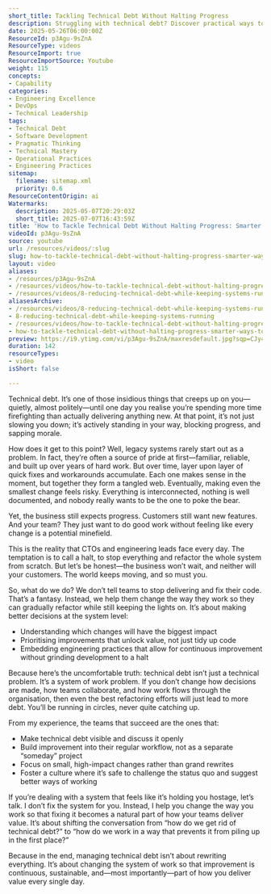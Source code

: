 ```yaml
---
short_title: Tackling Technical Debt Without Halting Progress
description: Struggling with technical debt? Discover practical ways to tackle legacy systems, boost team morale, and deliver value—without grinding to a halt.
date: 2025-05-26T06:00:00Z
ResourceId: p3Agu-9sZnA
ResourceType: videos
ResourceImport: true
ResourceImportSource: Youtube
weight: 115
concepts:
- Capability
categories:
- Engineering Excellence
- DevOps
- Technical Leadership
tags:
- Technical Debt
- Software Development
- Pragmatic Thinking
- Technical Mastery
- Operational Practices
- Engineering Practices
sitemap:
  filename: sitemap.xml
  priority: 0.6
ResourceContentOrigin: ai
Watermarks:
  description: 2025-05-07T20:29:03Z
  short_title: 2025-07-07T16:43:59Z
title: 'How to Tackle Technical Debt Without Halting Progress: Smarter Ways to Keep Your Team Moving Forward'
videoId: p3Agu-9sZnA
source: youtube
url: /resources/videos/:slug
slug: how-to-tackle-technical-debt-without-halting-progress-smarter-ways-to-keep-your-team-moving-forward
layout: video
aliases:
- /resources/p3Agu-9sZnA
- /resources/videos/how-to-tackle-technical-debt-without-halting-progress-smarter-ways-to-keep-your-team-moving-forward
- /resources/videos/8-reducing-technical-debt-while-keeping-systems-running
aliasesArchive:
- /resources/videos/8-reducing-technical-debt-while-keeping-systems-running
- 8-reducing-technical-debt-while-keeping-systems-running
- /resources/videos/how-to-tackle-technical-debt-without-halting-progress-smarter-ways-to-keep-your-team-moving-forward
- how-to-tackle-technical-debt-without-halting-progress-smarter-ways-to-keep-your-team-moving-forward
preview: https://i9.ytimg.com/vi/p3Agu-9sZnA/maxresdefault.jpg?sqp=CJy47sAG&rs=AOn4CLDHQrPLPkg43P5Q18udZAZ6RbpUCg
duration: 142
resourceTypes:
- video
isShort: false

---
```

Technical debt. It’s one of those insidious things that creeps up on you—quietly, almost politely—until one day you realise you’re spending more time firefighting than actually delivering anything new. At that point, it’s not just slowing you down; it’s actively standing in your way, blocking progress, and sapping morale.

How does it get to this point? Well, legacy systems rarely start out as a problem. In fact, they’re often a source of pride at first—familiar, reliable, and built up over years of hard work. But over time, layer upon layer of quick fixes and workarounds accumulate. Each one makes sense in the moment, but together they form a tangled web. Eventually, making even the smallest change feels risky. Everything is interconnected, nothing is well documented, and nobody really wants to be the one to poke the bear.

Yet, the business still expects progress. Customers still want new features. And your team? They just want to do good work without feeling like every change is a potential minefield.

This is the reality that CTOs and engineering leads face every day. The temptation is to call a halt, to stop everything and refactor the whole system from scratch. But let’s be honest—the business won’t wait, and neither will your customers. The world keeps moving, and so must you.

So, what do we do? We don’t tell teams to stop delivering and fix their code. That’s a fantasy. Instead, we help them change the way they work so they can gradually refactor while still keeping the lights on. It’s about making better decisions at the system level:

- Understanding which changes will have the biggest impact
- Prioritising improvements that unlock value, not just tidy up code
- Embedding engineering practices that allow for continuous improvement without grinding development to a halt

Because here’s the uncomfortable truth: technical debt isn’t just a technical problem. It’s a system of work problem. If you don’t change how decisions are made, how teams collaborate, and how work flows through the organisation, then even the best refactoring efforts will just lead to more debt. You’ll be running in circles, never quite catching up.

From my experience, the teams that succeed are the ones that:

- Make technical debt visible and discuss it openly
- Build improvement into their regular workflow, not as a separate “someday” project
- Focus on small, high-impact changes rather than grand rewrites
- Foster a culture where it’s safe to challenge the status quo and suggest better ways of working

If you’re dealing with a system that feels like it’s holding you hostage, let’s talk. I don’t fix the system for you. Instead, I help you change the way you work so that fixing it becomes a natural part of how your teams deliver value. It’s about shifting the conversation from “how do we get rid of technical debt?” to “how do we work in a way that prevents it from piling up in the first place?”

Because in the end, managing technical debt isn’t about rewriting everything. It’s about changing the system of work so that improvement is continuous, sustainable, and—most importantly—part of how you deliver value every single day.
